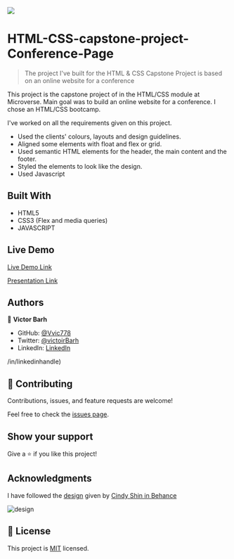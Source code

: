 ![](https://img.shields.io/badge/Microverse-blueviolet)

# HTML-CSS-capstone-project-Conference-Page
> The project I've built for the HTML &amp; CSS Capstone Project is based on an online website for a conference

This project is the capstone project of in the HTML/CSS module at Microverse. Main goal was to build an online website for a conference. I chose an HTML/CSS bootcamp.

I've worked on all the requirements given on this project.

- Used the clients' colours, layouts and design guidelines.
- Aligned some elements with float and flex or grid.
- Used semantic HTML elements for the header, the main content and the footer.
- Styled the elements to look like the design.
- Used Javascript

## Built With

- HTML5
- CSS3 (Flex and media queries)
- JAVASCRIPT

## Live Demo

[Live Demo Link]()

[Presentation Link](https://www.loom.com/share/e379810cc0f64307b535867bdc456e73)

## Authors

👤 **Victor Barh**

- GitHub: [@Vvic778](https://github.com/vic778)
- Twitter: [@victoirBarh](https://twitter.com/)
- LinkedIn: [LinkedIn](https://linkedin.com/in/victoir-barh)

/in/linkedinhandle)

## 🤝 Contributing

Contributions, issues, and feature requests are welcome!

Feel free to check the [issues page](../../issues/).

## Show your support

Give a ⭐️ if you like this project!

## Acknowledgments
I have followed the [design](https://www.behance.net/gallery/29845175/CC-Global-Summit-2015) given by [Cindy Shin in Behance](https://www.behance.net/adagio07)

![design](https://www.notion.so/image/https%3A%2F%2Fs3-us-west-2.amazonaws.com%2Fsecure.notion-static.com%2F4352c344-6034-4a4c-84c3-e062937d1c49%2FScreen_Shot_2020-01-27_at_11.57.48.png?table=block&id=5b4779ff-e6dc-464d-bd96-fb0b4d040ef8&width=2470&userId=&cache=v2)

## 📝 License

This project is [MIT](./MIT.md) licensed.
